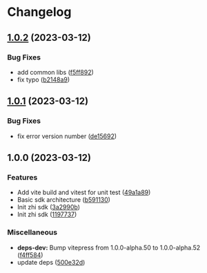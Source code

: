 # Changelog

## [1.0.2](https://github.com/terwer/zhi-sdk/compare/v1.0.1...v1.0.2) (2023-03-12)


### Bug Fixes

* add common libs ([f5ff892](https://github.com/terwer/zhi-sdk/commit/f5ff892a0fc23af0c3bef988470d32590db4d1e8))
* fix typo ([b2148a9](https://github.com/terwer/zhi-sdk/commit/b2148a94a22cacf609a4deb1b8f500f2f06b6198))

## [1.0.1](https://github.com/terwer/zhi-sdk/compare/v1.0.0...v1.0.1) (2023-03-12)


### Bug Fixes

* fix error version number ([de15692](https://github.com/terwer/zhi-sdk/commit/de15692cc141a23a72e180dd533732cb1fb2aa64))

## 1.0.0 (2023-03-12)


### Features

* Add vite build and vitest for unit test ([49a1a89](https://github.com/terwer/zhi-sdk/commit/49a1a892bb7ca33910be1c1d715e8bfe8b862028))
* Basic sdk architecture ([b591130](https://github.com/terwer/zhi-sdk/commit/b5911309e2f0d1a720b1aea352f0ad1631559c4a))
* Init zhi sdk ([3a2990b](https://github.com/terwer/zhi-sdk/commit/3a2990b5bc74c5e9499ebab6d35a0546b0b89495))
* Init zhi sdk ([1197737](https://github.com/terwer/zhi-sdk/commit/11977370b8ca092211c7188c394356f442f57690))


### Miscellaneous

* **deps-dev:** Bump vitepress from 1.0.0-alpha.50 to 1.0.0-alpha.52 ([f4ff584](https://github.com/terwer/zhi-sdk/commit/f4ff5844cbbdf3ff2c28ec44bf5320b2ce71efbb))
* update deps ([500e32d](https://github.com/terwer/zhi-sdk/commit/500e32d5d9d3f068908115f525f54945c7211d71))
